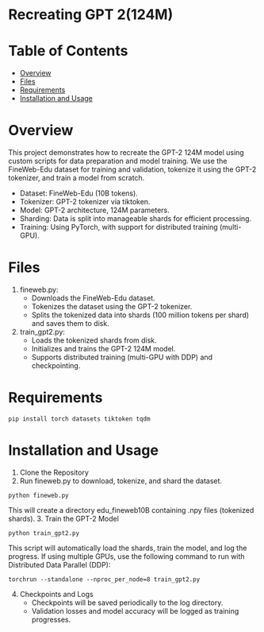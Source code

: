 # Recreating GPT 2(124M)

# Table of Contents
- [Overview](#overview) 
- [Files](#files)
- [Requirements](#requirements)
- [Installation and Usage](#installation-and-usage)


# Overview
This project demonstrates how to recreate the GPT-2 124M model using custom scripts for data preparation and model training. We use the FineWeb-Edu dataset for training and validation, tokenize it using the GPT-2 tokenizer, and train a model from scratch.

- Dataset: FineWeb-Edu (10B tokens).
- Tokenizer: GPT-2 tokenizer via tiktoken.
- Model: GPT-2 architecture, 124M parameters.
- Sharding: Data is split into manageable shards for efficient processing.
- Training: Using PyTorch, with support for distributed training (multi-GPU).

# Files
1. fineweb.py:
    - Downloads the FineWeb-Edu dataset.
    - Tokenizes the dataset using the GPT-2 tokenizer.
    - Splits the tokenized data into shards (100 million tokens per shard) and saves them to disk.
2. train_gpt2.py:
    - Loads the tokenized shards from disk.
    - Initializes and trains the GPT-2 124M model.
    - Supports distributed training (multi-GPU with DDP) and checkpointing.
  
# Requirements
```
pip install torch datasets tiktoken tqdm
```

# Installation and Usage
1. Clone the Repository
2. Run fineweb.py to download, tokenize, and shard the dataset.
```
python fineweb.py
```
This will create a directory edu_fineweb10B containing .npy files (tokenized shards).
3. Train the GPT-2 Model
```
python train_gpt2.py
```
This script will automatically load the shards, train the model, and log the progress. If using multiple GPUs, use the following command to run with Distributed Data Parallel (DDP):
```
torchrun --standalone --nproc_per_node=8 train_gpt2.py
```
4. Checkpoints and Logs
    - Checkpoints will be saved periodically to the log directory.
    - Validation losses and model accuracy will be logged as training progresses.

